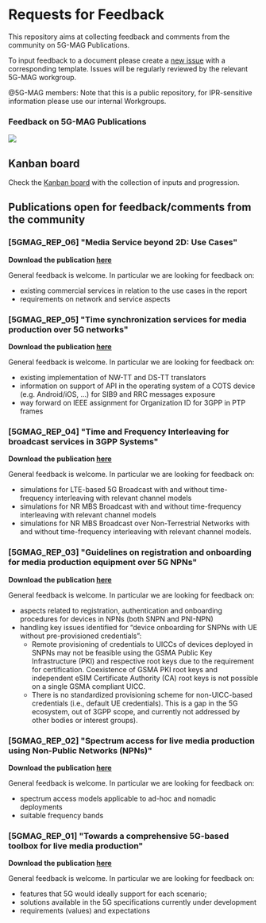 # Requests for Feedback
This repository aims at collecting feedback and comments from the community on 5G-MAG Publications.

To input feedback to a document please create a [new issue](https://github.com/5G-MAG/Requests-for-Feedback/issues/new/choose) with a corresponding template. Issues will be regularly reviewed by the relevant 5G-MAG workgroup.

@5G-MAG members: Note that this is a public repository, for IPR-sensitive information please use our internal Workgroups.

### Feedback on 5G-MAG Publications
![](https://static.wixstatic.com/media/7898a9_ec064220810341528a57a1c11ed659ae~mv2.png/v1/fill/w_937,h_424,al_c,q_90,enc_auto/Loop3.png)

## Kanban board
Check the [Kanban board](https://github.com/orgs/5G-MAG/projects/26/views/1) with the collection of inputs and progression.

## Publications open for feedback/comments from the community

### **[5GMAG_REP_06]** "Media Service beyond 2D: Use Cases"
**Download the publication [here](https://www.5g-mag.com/post/media-services-beyond-2d-use-cases)**

General feedback is welcome. In particular we are looking for feedback on:
- existing commercial services in relation to the use cases in the report
- requirements on network and service aspects

### **[5GMAG_REP_05]** "Time synchronization services for media production over 5G networks"
**Download the publication [here](https://www.5g-mag.com/post/time-synchronization-services-for-media-production-over-5g-networks)**

General feedback is welcome. In particular we are looking for feedback on:
- existing implementation of NW-TT and DS-TT translators
- information on support of API in the operating system of a COTS device (e.g. Android/iOS, ...) for SIB9 and RRC messages exposure
- way forward on IEEE assignment for Organization ID for 3GPP in PTP frames

### **[5GMAG_REP_04]** "Time and Frequency Interleaving for broadcast services in 3GPP Systems"
**Download the publication [here](https://www.5g-mag.com/post/time-and-frequency-interleaving-for-broadcast-services-in-3gpp-systems)**

General feedback is welcome. In particular we are looking for feedback on:
- simulations for LTE-based 5G Broadcast with and without time-frequency interleaving with relevant channel models
- simulations for NR MBS Broadcast with and without time-frequency interleaving with relevant channel models
- simulations for NR MBS Broadcast over Non-Terrestrial Networks with and without time-frequency interleaving with relevant channel models.

### **[5GMAG_REP_03]** "Guidelines on registration and onboarding for media production equipment over 5G NPNs"
**Download the publication [here](https://www.5g-mag.com/post/guidelines-on-registration-and-onboarding-for-media-production-equipment-over-5gnpns)**

General feedback is welcome. In particular we are looking for feedback on:
- aspects related to registration, authentication and onboarding procedures for devices in NPNs (both SNPN and PNI-NPN)
- handling key issues identified for “device onboarding for SNPNs with UE without pre-provisioned credentials”:
  - Remote provisioning of credentials to UICCs of devices deployed in SNPNs may not be feasible using the GSMA Public Key Infrastructure (PKI) and respective root keys due to the requirement for certification. Coexistence of GSMA PKI root keys and independent eSIM Certificate Authority (CA) root keys is not possible on a single GSMA compliant UICC.
  - There is no standardized provisioning scheme for non-UICC-based credentials (i.e., default UE credentials). This is a gap in the 5G ecosystem, out of 3GPP scope, and currently not addressed by other bodies or interest groups).

### **[5GMAG_REP_02]** "Spectrum access for live media production using Non-Public Networks (NPNs)"
**Download the publication [here](https://www.5g-mag.com/post/spectrum-access-for-live-media-production-using-non-public-networks)**

General feedback is welcome. In particular we are looking for feedback on:
- spectrum access models applicable to ad-hoc and nomadic deployments
- suitable frequency bands

### **[5GMAG_REP_01]** "Towards a comprehensive 5G-based toolbox for live media production"
**Download the publication [here](https://www.5g-mag.com/post/towards-a-comprehensive-5g-based-toolbox-for-live-media-production)**

General feedback is welcome. In particular we are looking for feedback on:
- features that 5G would ideally support for each scenario;
- solutions available in the 5G specifications currently under development
- requirements (values) and expectations
